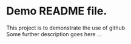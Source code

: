 # Demo README file.

This project is to demonstrate the use of github\
Some further description goes here ...
